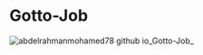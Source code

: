 # Gotto-Job

![abdelrahmanmohamed78 github io_Gotto-Job_](https://github.com/user-attachments/assets/b2527b3c-798c-4e50-8c40-eb575bd49540)
